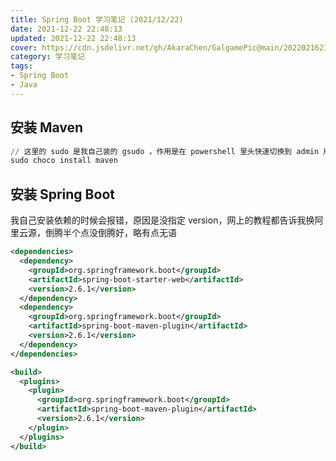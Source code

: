 ```yaml
---
title: Spring Boot 学习笔记 (2021/12/22)
date: 2021-12-22 22:48:13
updated: 2021-12-22 22:48:13
cover: https://cdn.jsdelivr.net/gh/AkaraChen/GalgamePic@main/20220216230503.png
category: 学习笔记
tags:
- Spring Boot
- Java
---
```


## 安装 Maven
```powershell
// 这里的 sudo 是我自己装的 gsudo ，作用是在 powershell 里头快速切换到 admin 用户
sudo choco install maven
```

## 安装 Spring Boot
我自己安装依赖的时候会报错，原因是没指定 version，网上的教程都告诉我换阿里云源，倒腾半个点没倒腾好，略有点无语
```xml
<dependencies>
  <dependency>
    <groupId>org.springframework.boot</groupId>
    <artifactId>spring-boot-starter-web</artifactId>
    <version>2.6.1</version>
  </dependency>
  <dependency>
    <groupId>org.springframework.boot</groupId>
    <artifactId>spring-boot-maven-plugin</artifactId>
    <version>2.6.1</version>
  </dependency>
</dependencies>

<build>
  <plugins>
    <plugin>
      <groupId>org.springframework.boot</groupId>
      <artifactId>spring-boot-maven-plugin</artifactId>
      <version>2.6.1</version>
    </plugin>
  </plugins>
</build>
```